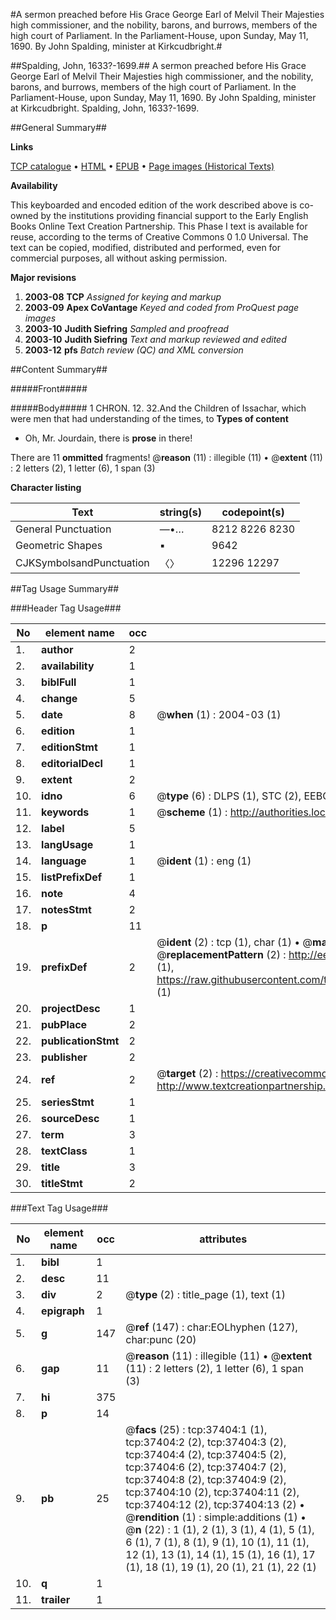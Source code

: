 #A sermon preached before His Grace George Earl of Melvil Their Majesties high commissioner, and the nobility, barons, and burrows, members of the high court of Parliament. In the Parliament-House, upon Sunday, May 11, 1690. By John Spalding, minister at Kirkcudbright.#

##Spalding, John, 1633?-1699.##
A sermon preached before His Grace George Earl of Melvil Their Majesties high commissioner, and the nobility, barons, and burrows, members of the high court of Parliament. In the Parliament-House, upon Sunday, May 11, 1690. By John Spalding, minister at Kirkcudbright.
Spalding, John, 1633?-1699.

##General Summary##

**Links**

[TCP catalogue](http://www.ota.ox.ac.uk/tcp/)  • 
[HTML](http://tei.it.ox.ac.uk/tcp/Texts-HTML/free/A60/A60992.html)  • 
[EPUB](http://tei.it.ox.ac.uk/tcp/Texts-EPUB/free/A60/A60992.epub) • 
[Page images (Historical Texts)](https://data.historicaltexts.jisc.ac.uk/view?pubId=eebo-99832929e&pageId=eebo-99832929e-37404-1)

**Availability**

This keyboarded and encoded edition of the
	       work described above is co-owned by the institutions
	       providing financial support to the Early English Books
	       Online Text Creation Partnership. This Phase I text is
	       available for reuse, according to the terms of Creative
	       Commons 0 1.0 Universal. The text can be copied,
	       modified, distributed and performed, even for
	       commercial purposes, all without asking permission.

**Major revisions**

1. __2003-08__ __TCP__ *Assigned for keying and markup*
1. __2003-09__ __Apex CoVantage__ *Keyed and coded from ProQuest page images*
1. __2003-10__ __Judith Siefring__ *Sampled and proofread*
1. __2003-10__ __Judith Siefring__ *Text and markup reviewed and edited*
1. __2003-12__ __pfs__ *Batch review (QC) and XML conversion*

##Content Summary##

#####Front#####

#####Body#####
1 CHRON. 12. 32.And the Children of Issachar, which were men that had understanding of the times, to
**Types of content**

  * Oh, Mr. Jourdain, there is **prose** in there!

There are 11 **ommitted** fragments! 
 @__reason__ (11) : illegible (11)  •  @__extent__ (11) : 2 letters (2), 1 letter (6), 1 span (3)

**Character listing**


|Text|string(s)|codepoint(s)|
|---|---|---|
|General Punctuation|—•…|8212 8226 8230|
|Geometric Shapes|▪|9642|
|CJKSymbolsandPunctuation|〈〉|12296 12297|

##Tag Usage Summary##

###Header Tag Usage###

|No|element name|occ|attributes|
|---|---|---|---|
|1.|__author__|2||
|2.|__availability__|1||
|3.|__biblFull__|1||
|4.|__change__|5||
|5.|__date__|8| @__when__ (1) : 2004-03 (1)|
|6.|__edition__|1||
|7.|__editionStmt__|1||
|8.|__editorialDecl__|1||
|9.|__extent__|2||
|10.|__idno__|6| @__type__ (6) : DLPS (1), STC (2), EEBO-CITATION (1), PROQUEST (1), VID (1)|
|11.|__keywords__|1| @__scheme__ (1) : http://authorities.loc.gov/ (1)|
|12.|__label__|5||
|13.|__langUsage__|1||
|14.|__language__|1| @__ident__ (1) : eng (1)|
|15.|__listPrefixDef__|1||
|16.|__note__|4||
|17.|__notesStmt__|2||
|18.|__p__|11||
|19.|__prefixDef__|2| @__ident__ (2) : tcp (1), char (1)  •  @__matchPattern__ (2) : ([0-9\-]+):([0-9IVX]+) (1), (.+) (1)  •  @__replacementPattern__ (2) : http://eebo.chadwyck.com/downloadtiff?vid=$1&page=$2 (1), https://raw.githubusercontent.com/textcreationpartnership/Texts/master/tcpchars.xml#$1 (1)|
|20.|__projectDesc__|1||
|21.|__pubPlace__|2||
|22.|__publicationStmt__|2||
|23.|__publisher__|2||
|24.|__ref__|2| @__target__ (2) : https://creativecommons.org/publicdomain/zero/1.0/ (1), http://www.textcreationpartnership.org/docs/. (1)|
|25.|__seriesStmt__|1||
|26.|__sourceDesc__|1||
|27.|__term__|3||
|28.|__textClass__|1||
|29.|__title__|3||
|30.|__titleStmt__|2||


###Text Tag Usage###

|No|element name|occ|attributes|
|---|---|---|---|
|1.|__bibl__|1||
|2.|__desc__|11||
|3.|__div__|2| @__type__ (2) : title_page (1), text (1)|
|4.|__epigraph__|1||
|5.|__g__|147| @__ref__ (147) : char:EOLhyphen (127), char:punc (20)|
|6.|__gap__|11| @__reason__ (11) : illegible (11)  •  @__extent__ (11) : 2 letters (2), 1 letter (6), 1 span (3)|
|7.|__hi__|375||
|8.|__p__|14||
|9.|__pb__|25| @__facs__ (25) : tcp:37404:1 (1), tcp:37404:2 (2), tcp:37404:3 (2), tcp:37404:4 (2), tcp:37404:5 (2), tcp:37404:6 (2), tcp:37404:7 (2), tcp:37404:8 (2), tcp:37404:9 (2), tcp:37404:10 (2), tcp:37404:11 (2), tcp:37404:12 (2), tcp:37404:13 (2)  •  @__rendition__ (1) : simple:additions (1)  •  @__n__ (22) : 1 (1), 2 (1), 3 (1), 4 (1), 5 (1), 6 (1), 7 (1), 8 (1), 9 (1), 10 (1), 11 (1), 12 (1), 13 (1), 14 (1), 15 (1), 16 (1), 17 (1), 18 (1), 19 (1), 20 (1), 21 (1), 22 (1)|
|10.|__q__|1||
|11.|__trailer__|1||
